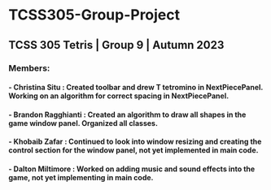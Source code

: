 # **TCSS305-Group-Project**

## **TCSS 305 Tetris | Group 9 | Autumn 2023**

### Members:
#### - Christina Situ : Created toolbar and drew T tetromino in NextPiecePanel. Working on an algorithm for correct spacing in NextPiecePanel.
#### - Brandon Ragghianti : Created an algorithm to draw all shapes in the game window panel. Organized all classes.
#### - Khobaib Zafar : Continued to look into window resizing and creating the control section for the window panel, not yet implemented in main code.
#### - Dalton Miltimore : Worked on adding music and sound effects into the game, not yet implementing in main code.


